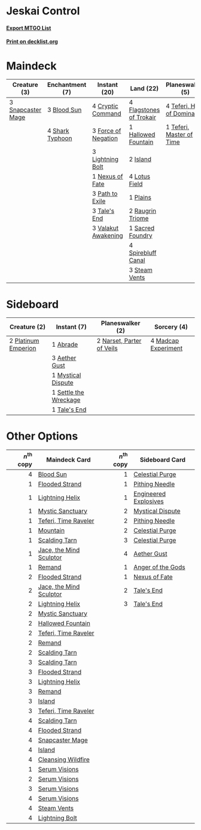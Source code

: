 # Jeskai Control

#### [Export MTGO List](../collection/Jeskai%20Control/Jeskai%20Control.txt)
#### [Print on decklist.org](http://decklist.org/?deckmain=3%09Blood%20Sun%0A3%09Cleansing%20Wildfire%0A4%09Cryptic%20Command%0A4%09Flagstones%20of%20Trokair%0A3%09Force%20of%20Negation%0A1%09Hallowed%20Fountain%0A2%09Island%0A3%09Lightning%20Bolt%0A4%09Lotus%20Field%0A1%09Nexus%20of%20Fate%0A3%09Path%20to%20Exile%0A1%09Plains%0A2%09Raugrin%20Triome%0A1%09Sacred%20Foundry%0A4%09Shark%20Typhoon%0A3%09Snapcaster%20Mage%0A4%09Spirebluff%20Canal%0A3%09Steam%20Vents%0A3%09Tale's%20End%0A4%09Teferi,%20Hero%20of%20Dominaria%0A1%09Teferi,%20Master%20of%20Time%0A3%09Valakut%20Awakening&deckside=1%09Abrade%0A3%09Aether%20Gust%0A4%09Madcap%20Experiment%0A1%09Mystical%20Dispute%0A2%09Narset,%20Parter%20of%20Veils%0A2%09Platinum%20Emperion%0A1%09Settle%20the%20Wreckage%0A1%09Tale's%20End)
# Maindeck

|                                        Creature (3)                                        |                                     Enchantment (7)                                      |                                         Instant (20)                                         |                                            Land (22)                                             |                                           Planeswalker (5)                                           |                                          Sorcery (3)                                          |
|--------------------------------------------------------------------------------------------|------------------------------------------------------------------------------------------|----------------------------------------------------------------------------------------------|--------------------------------------------------------------------------------------------------|------------------------------------------------------------------------------------------------------|-----------------------------------------------------------------------------------------------|
|3 [Snapcaster Mage](http://gatherer.wizards.com/Pages/Card/Details.aspx?multiverseid=227676)|3 [Blood Sun](http://gatherer.wizards.com/Pages/Card/Details.aspx?multiverseid=439749)    |4 [Cryptic Command](http://gatherer.wizards.com/Pages/Card/Details.aspx?multiverseid=438614)  |4 [Flagstones of Trokair](http://gatherer.wizards.com/Pages/Card/Details.aspx?multiverseid=116733)|4 [Teferi, Hero of Dominaria](http://gatherer.wizards.com/Pages/Card/Details.aspx?multiverseid=443095)|3 [Cleansing Wildfire](http://gatherer.wizards.com/Pages/Card/Details.aspx?multiverseid=491777)|
|                                                                                            |4 [Shark Typhoon](http://gatherer.wizards.com/Pages/Card/Details.aspx?multiverseid=479587)|3 [Force of Negation](http://gatherer.wizards.com/Pages/Card/Details.aspx?multiverseid=464001)|1 [Hallowed Fountain](http://gatherer.wizards.com/Pages/Card/Details.aspx?multiverseid=97071)     |1 [Teferi, Master of Time](http://gatherer.wizards.com/Pages/Card/Details.aspx?multiverseid=489165)   |                                                                                               |
|                                                                                            |                                                                                          |3 [Lightning Bolt](http://gatherer.wizards.com/Pages/Card/Details.aspx?multiverseid=806)      |2 [Island](http://gatherer.wizards.com/Pages/Card/Details.aspx?multiverseid=439857)               |                                                                                                      |                                                                                               |
|                                                                                            |                                                                                          |1 [Nexus of Fate](http://gatherer.wizards.com/Pages/Card/Details.aspx?multiverseid=450253)    |4 [Lotus Field](http://gatherer.wizards.com/Pages/Card/Details.aspx?multiverseid=467003)          |                                                                                                      |                                                                                               |
|                                                                                            |                                                                                          |3 [Path to Exile](http://gatherer.wizards.com/Pages/Card/Details.aspx?multiverseid=220511)    |1 [Plains](http://gatherer.wizards.com/Pages/Card/Details.aspx?multiverseid=439856)               |                                                                                                      |                                                                                               |
|                                                                                            |                                                                                          |3 [Tale's End](http://gatherer.wizards.com/Pages/Card/Details.aspx?multiverseid=466831)       |2 [Raugrin Triome](http://gatherer.wizards.com/Pages/Card/Details.aspx?multiverseid=479771)       |                                                                                                      |                                                                                               |
|                                                                                            |                                                                                          |3 [Valakut Awakening](http://gatherer.wizards.com/Pages/Card/Details.aspx?multiverseid=491818)|1 [Sacred Foundry](http://gatherer.wizards.com/Pages/Card/Details.aspx?multiverseid=405106)       |                                                                                                      |                                                                                               |
|                                                                                            |                                                                                          |                                                                                              |4 [Spirebluff Canal](http://gatherer.wizards.com/Pages/Card/Details.aspx?multiverseid=417822)     |                                                                                                      |                                                                                               |
|                                                                                            |                                                                                          |                                                                                              |3 [Steam Vents](http://gatherer.wizards.com/Pages/Card/Details.aspx?multiverseid=405109)          |                                                                                                      |                                                                                               |


# Sideboard

|                                         Creature (2)                                         |                                          Instant (7)                                           |                                          Planeswalker (2)                                          |                                         Sorcery (4)                                          |
|----------------------------------------------------------------------------------------------|------------------------------------------------------------------------------------------------|----------------------------------------------------------------------------------------------------|----------------------------------------------------------------------------------------------|
|2 [Platinum Emperion](http://gatherer.wizards.com/Pages/Card/Details.aspx?multiverseid=457134)|1 [Abrade](http://gatherer.wizards.com/Pages/Card/Details.aspx?multiverseid=430772)             |2 [Narset, Parter of Veils](http://gatherer.wizards.com/Pages/Card/Details.aspx?multiverseid=460988)|4 [Madcap Experiment](http://gatherer.wizards.com/Pages/Card/Details.aspx?multiverseid=417695)|
|                                                                                              |3 [Aether Gust](http://gatherer.wizards.com/Pages/Card/Details.aspx?multiverseid=466796)        |                                                                                                    |                                                                                              |
|                                                                                              |1 [Mystical Dispute](http://gatherer.wizards.com/Pages/Card/Details.aspx?multiverseid=473020)   |                                                                                                    |                                                                                              |
|                                                                                              |1 [Settle the Wreckage](http://gatherer.wizards.com/Pages/Card/Details.aspx?multiverseid=435186)|                                                                                                    |                                                                                              |
|                                                                                              |1 [Tale's End](http://gatherer.wizards.com/Pages/Card/Details.aspx?multiverseid=466831)         |                                                                                                    |                                                                                              |


# Other Options

|*n*<sup>th</sup> copy|                                          Maindeck Card                                           |*n*<sup>th</sup> copy|                                        Sideboard Card                                         |
|--------------------:|--------------------------------------------------------------------------------------------------|--------------------:|-----------------------------------------------------------------------------------------------|
|                    4|[Blood Sun](http://gatherer.wizards.com/Pages/Card/Details.aspx?multiverseid=439749)              |                    1|[Celestial Purge](http://gatherer.wizards.com/Pages/Card/Details.aspx?multiverseid=183055)     |
|                    1|[Flooded Strand](http://gatherer.wizards.com/Pages/Card/Details.aspx?multiverseid=405098)         |                    1|[Pithing Needle](http://gatherer.wizards.com/Pages/Card/Details.aspx?multiverseid=129526)      |
|                    1|[Lightning Helix](http://gatherer.wizards.com/Pages/Card/Details.aspx?multiverseid=249386)        |                    1|[Engineered Explosives](http://gatherer.wizards.com/Pages/Card/Details.aspx?multiverseid=50139)|
|                    1|[Mystic Sanctuary](http://gatherer.wizards.com/Pages/Card/Details.aspx?multiverseid=473209)       |                    2|[Mystical Dispute](http://gatherer.wizards.com/Pages/Card/Details.aspx?multiverseid=473020)    |
|                    1|[Teferi, Time Raveler](http://gatherer.wizards.com/Pages/Card/Details.aspx?multiverseid=461148)   |                    2|[Pithing Needle](http://gatherer.wizards.com/Pages/Card/Details.aspx?multiverseid=129526)      |
|                    1|[Mountain](http://gatherer.wizards.com/Pages/Card/Details.aspx?multiverseid=439859)               |                    2|[Celestial Purge](http://gatherer.wizards.com/Pages/Card/Details.aspx?multiverseid=183055)     |
|                    1|[Scalding Tarn](http://gatherer.wizards.com/Pages/Card/Details.aspx?multiverseid=405107)          |                    3|[Celestial Purge](http://gatherer.wizards.com/Pages/Card/Details.aspx?multiverseid=183055)     |
|                    1|[Jace, the Mind Sculptor](http://gatherer.wizards.com/Pages/Card/Details.aspx?multiverseid=442051)|                    4|[Aether Gust](http://gatherer.wizards.com/Pages/Card/Details.aspx?multiverseid=466796)         |
|                    1|[Remand](http://gatherer.wizards.com/Pages/Card/Details.aspx?multiverseid=380255)                 |                    1|[Anger of the Gods](http://gatherer.wizards.com/Pages/Card/Details.aspx?multiverseid=438682)   |
|                    2|[Flooded Strand](http://gatherer.wizards.com/Pages/Card/Details.aspx?multiverseid=405098)         |                    1|[Nexus of Fate](http://gatherer.wizards.com/Pages/Card/Details.aspx?multiverseid=450253)       |
|                    2|[Jace, the Mind Sculptor](http://gatherer.wizards.com/Pages/Card/Details.aspx?multiverseid=442051)|                    2|[Tale's End](http://gatherer.wizards.com/Pages/Card/Details.aspx?multiverseid=466831)          |
|                    2|[Lightning Helix](http://gatherer.wizards.com/Pages/Card/Details.aspx?multiverseid=249386)        |                    3|[Tale's End](http://gatherer.wizards.com/Pages/Card/Details.aspx?multiverseid=466831)          |
|                    2|[Mystic Sanctuary](http://gatherer.wizards.com/Pages/Card/Details.aspx?multiverseid=473209)       |                     |                                                                                               |
|                    2|[Hallowed Fountain](http://gatherer.wizards.com/Pages/Card/Details.aspx?multiverseid=97071)       |                     |                                                                                               |
|                    2|[Teferi, Time Raveler](http://gatherer.wizards.com/Pages/Card/Details.aspx?multiverseid=461148)   |                     |                                                                                               |
|                    2|[Remand](http://gatherer.wizards.com/Pages/Card/Details.aspx?multiverseid=380255)                 |                     |                                                                                               |
|                    2|[Scalding Tarn](http://gatherer.wizards.com/Pages/Card/Details.aspx?multiverseid=405107)          |                     |                                                                                               |
|                    3|[Scalding Tarn](http://gatherer.wizards.com/Pages/Card/Details.aspx?multiverseid=405107)          |                     |                                                                                               |
|                    3|[Flooded Strand](http://gatherer.wizards.com/Pages/Card/Details.aspx?multiverseid=405098)         |                     |                                                                                               |
|                    3|[Lightning Helix](http://gatherer.wizards.com/Pages/Card/Details.aspx?multiverseid=249386)        |                     |                                                                                               |
|                    3|[Remand](http://gatherer.wizards.com/Pages/Card/Details.aspx?multiverseid=380255)                 |                     |                                                                                               |
|                    3|[Island](http://gatherer.wizards.com/Pages/Card/Details.aspx?multiverseid=439857)                 |                     |                                                                                               |
|                    3|[Teferi, Time Raveler](http://gatherer.wizards.com/Pages/Card/Details.aspx?multiverseid=461148)   |                     |                                                                                               |
|                    4|[Scalding Tarn](http://gatherer.wizards.com/Pages/Card/Details.aspx?multiverseid=405107)          |                     |                                                                                               |
|                    4|[Flooded Strand](http://gatherer.wizards.com/Pages/Card/Details.aspx?multiverseid=405098)         |                     |                                                                                               |
|                    4|[Snapcaster Mage](http://gatherer.wizards.com/Pages/Card/Details.aspx?multiverseid=227676)        |                     |                                                                                               |
|                    4|[Island](http://gatherer.wizards.com/Pages/Card/Details.aspx?multiverseid=439857)                 |                     |                                                                                               |
|                    4|[Cleansing Wildfire](http://gatherer.wizards.com/Pages/Card/Details.aspx?multiverseid=491777)     |                     |                                                                                               |
|                    1|[Serum Visions](http://gatherer.wizards.com/Pages/Card/Details.aspx?multiverseid=50145)           |                     |                                                                                               |
|                    2|[Serum Visions](http://gatherer.wizards.com/Pages/Card/Details.aspx?multiverseid=50145)           |                     |                                                                                               |
|                    3|[Serum Visions](http://gatherer.wizards.com/Pages/Card/Details.aspx?multiverseid=50145)           |                     |                                                                                               |
|                    4|[Serum Visions](http://gatherer.wizards.com/Pages/Card/Details.aspx?multiverseid=50145)           |                     |                                                                                               |
|                    4|[Steam Vents](http://gatherer.wizards.com/Pages/Card/Details.aspx?multiverseid=405109)            |                     |                                                                                               |
|                    4|[Lightning Bolt](http://gatherer.wizards.com/Pages/Card/Details.aspx?multiverseid=806)            |                     |                                                                                               |

